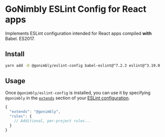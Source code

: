 # GoNimbly ESLint Config for React apps

Implements ESLint configuration intended for React apps compiled **with** Babel. ES2017.

## Install

<!--generate-install-begin-->
```bash
yarn add -D @gonimbly/eslint-config babel-eslint@^7.2.3 eslint@^3.19.0 eslint-plugin-flowtype@^2.33.0 eslint-plugin-import@^2.2.0 eslint-plugin-jsx-a11y@^5.0.3 eslint-plugin-prefer-object-spread@^1.2.1 eslint-plugin-prettier@^2.1.2 eslint-plugin-react@^7.0.1 prettier
```
<!--generate-install-end-->

## Usage

Once `@gonimbly/eslint-config` is installed, you can use it by specifying `@gonimbly` in the [`extends`](http://eslint.org/docs/user-guide/configuring#extending-configuration-files) section of your [ESLint configuration](http://eslint.org/docs/user-guide/configuring).

```js
{
  "extends": "@gonimbly",
  "rules": {
    // Additional, per-project rules...
  }
}
```
